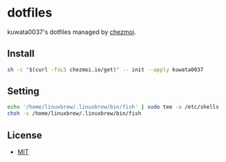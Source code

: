 # dotfiles

kuwata0037's dotfiles managed by [chezmoi](https://github.com/twpayne/chezmoi).

## Install

```sh
sh -c "$(curl -fsLS chezmoi.io/get)" -- init --apply kuwata0037
```

## Setting

```sh
echo '/home/linuxbrew/.linuxbrew/bin/fish' | sudo tee -a /etc/shells
chsh -s /home/linuxbrew/.linuxbrew/bin/fish
```

## License

- [MIT](LICENSE)
